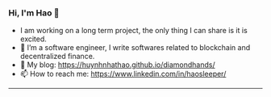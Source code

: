 ### Hi, I'm Hao 👋

<!--
**huynhnhathao/huynhnhathao** is a ✨ _special_ ✨ repository because its `README.md` (this file) appears on your GitHub profile.
-->
- I am working on a long term project, the only thing I can share is it is excited.
- 🔭 I’m a software engineer, I write softwares related to blockchain and decentralized finance.
- :ghost: My blog: https://huynhnhathao.github.io/diamondhands/
- 📫 How to reach me: https://www.linkedin.com/in/haosleeper/
---
